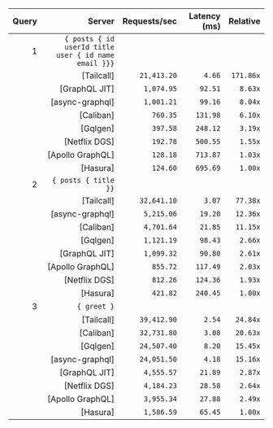 <!-- PERFORMANCE_RESULTS_START -->

| Query | Server | Requests/sec | Latency (ms) | Relative |
|-------:|--------:|--------------:|--------------:|---------:|
| 1 | `{ posts { id userId title user { id name email }}}` |
|| [Tailcall] | `21,413.20` | `4.66` | `171.86x` |
|| [GraphQL JIT] | `1,074.95` | `92.51` | `8.63x` |
|| [async-graphql] | `1,001.21` | `99.16` | `8.04x` |
|| [Caliban] | `760.35` | `131.98` | `6.10x` |
|| [Gqlgen] | `397.58` | `248.12` | `3.19x` |
|| [Netflix DGS] | `192.78` | `500.55` | `1.55x` |
|| [Apollo GraphQL] | `128.18` | `713.87` | `1.03x` |
|| [Hasura] | `124.60` | `695.69` | `1.00x` |
| 2 | `{ posts { title }}` |
|| [Tailcall] | `32,641.10` | `3.07` | `77.38x` |
|| [async-graphql] | `5,215.06` | `19.20` | `12.36x` |
|| [Caliban] | `4,701.64` | `21.85` | `11.15x` |
|| [Gqlgen] | `1,121.19` | `98.43` | `2.66x` |
|| [GraphQL JIT] | `1,099.32` | `90.80` | `2.61x` |
|| [Apollo GraphQL] | `855.72` | `117.49` | `2.03x` |
|| [Netflix DGS] | `812.26` | `124.36` | `1.93x` |
|| [Hasura] | `421.82` | `240.45` | `1.00x` |
| 3 | `{ greet }` |
|| [Tailcall] | `39,412.90` | `2.54` | `24.84x` |
|| [Caliban] | `32,731.80` | `3.08` | `20.63x` |
|| [Gqlgen] | `24,507.40` | `8.20` | `15.45x` |
|| [async-graphql] | `24,051.50` | `4.18` | `15.16x` |
|| [GraphQL JIT] | `4,555.57` | `21.89` | `2.87x` |
|| [Netflix DGS] | `4,184.23` | `28.58` | `2.64x` |
|| [Apollo GraphQL] | `3,955.34` | `27.88` | `2.49x` |
|| [Hasura] | `1,586.59` | `65.45` | `1.00x` |

<!-- PERFORMANCE_RESULTS_END -->
